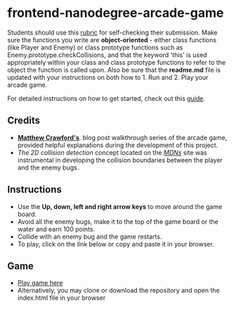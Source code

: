 frontend-nanodegree-arcade-game
=============================== 

Students should use this [rubric](https://review.udacity.com/#!/projects/2696458597/rubric) for self-checking their submission. Make sure the functions you write are **object-oriented** - either class functions (like Player and Enemy) or class prototype functions such as Enemy.prototype.checkCollisions, and that the keyword 'this' is used appropriately within your class and class prototype functions to refer to the object the function is called upon. Also be sure that the **readme.md** file is updated with your instructions on both how to 1. Run and 2. Play your arcade game.

For detailed instructions on how to get started, check out this [guide](https://docs.google.com/document/d/1v01aScPjSWCCWQLIpFqvg3-vXLH2e8_SZQKC8jNO0Dc/pub?embedded=true).

## Credits
* [**Matthew Crawford's**](https://matthewcranford.com/blog/). blog post walkthrough series of the arcade game, provided helpful explanations during the development of this project.
* _The 2D collision detection_ concept located on the [_MDNs_](https://developer.mozilla.org/en-US/docs/Games/Techniques/2D_collision_detection) site was instrumental in developing the collision boundaries between the player and the enemy bugs. 

## Instructions
* Use the __Up, down, left and right arrow keys__ to move around the game board.
* Avoid all the enemy bugs, make it to the top of the game board or the water and earn 100 points.
* Collide with an enemy bug and the game restarts.
* To play, click on the link below or copy and paste it in your browser.


## Game 
* [Play game here](https://bviengineer.github.io/frontend-nanodegree-arcade-game/)
* Alternatively, you may clone or download the repository and open the index.html file in your browser
